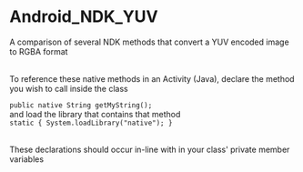 # Android_NDK_YUV
A comparison of several NDK methods that convert a YUV encoded image to RGBA format

<br>
To reference these native methods in an Activity (Java), declare the method you wish to call inside the class
<br> 


`public native String getMyString();
` 
<br> 
and load the library that contains that method
<br> 
`
static {
        System.loadLibrary("native");
    }
`

<br>
These declarations should occur in-line with in your class' private member variables
<br>
